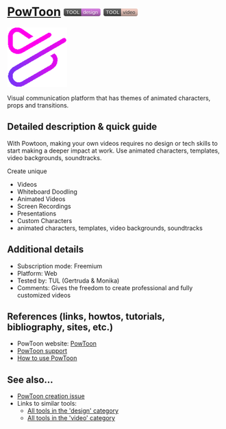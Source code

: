 # [PowToon](https://www.powtoon.com/)  [<img src="images/design.png" align="bottom">](https://github.com/e-CLOSE/Toolbox/issues?q=label%3A01_TOOL+label%3Adesign) [<img src="images/video.png" align="bottom">](https://github.com/e-CLOSE/Toolbox/issues?q=label%3A01_TOOL+label%3Avideo)

![PowToon Logo](images/powtoon.png)

Visual communication platform that has themes of animated characters, props and transitions.


## Detailed description & quick guide

With Powtoon, making your own videos requires no design or tech skills to start making a deeper impact at work. Use animated characters, templates, video backgrounds, soundtracks.

Create unique 
- Videos 
- Whiteboard Doodling 
- Animated Videos 
- Screen Recordings 
- Presentations
- Custom Characters
- animated characters, templates, video backgrounds, soundtracks


## Additional details

- Subscription mode: Freemium
- Platform: Web
- Tested by: TUL (Gertruda & Monika)
- Comments: Gives the freedom to create professional and fully customized videos


## References (links, howtos, tutorials, bibliography, sites, etc.)

- PowToon website: [PowToon](https://www.powtoon.com/)
- [PowToon support](https://support.powtoon.com/en/)
- [How to use PowToon](https://www.youtube.com/watch?v=AFv8L0z-72c)


## See also...

- [PowToon creation issue](https://github.com/e-CLOSE/Toolbox/issues/154)
- Links to similar tools:
  - [All tools in the 'design' category](https://github.com/e-CLOSE/Toolbox/issues?q=label%3A01_TOOL+label%3Adesign)
  - [All tools in the 'video' category](https://github.com/e-CLOSE/Toolbox/issues?q=label%3A01_TOOL+label%3Avideo)
